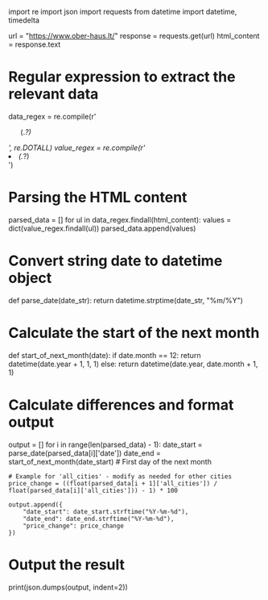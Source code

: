 import re
import json
import requests
from datetime import datetime, timedelta

url = "https://www.ober-haus.lt/"
response = requests.get(url)
html_content = response.text

# Regular expression to extract the relevant data
data_regex = re.compile(r'<ul class="date-\d{2}-\d{4}">(.*?)</ul>', re.DOTALL)
value_regex = re.compile(r'<li class="(.*?)">(.*?)</li>')

# Parsing the HTML content
parsed_data = []
for ul in data_regex.findall(html_content):
    values = dict(value_regex.findall(ul))
    parsed_data.append(values)

# Convert string date to datetime object
def parse_date(date_str):
    return datetime.strptime(date_str, "%m/%Y")

# Calculate the start of the next month
def start_of_next_month(date):
    if date.month == 12:
        return datetime(date.year + 1, 1, 1)
    else:
        return datetime(date.year, date.month + 1, 1)

# Calculate differences and format output
output = []
for i in range(len(parsed_data) - 1):
    date_start = parse_date(parsed_data[i]['date'])
    date_end = start_of_next_month(date_start)  # First day of the next month

    # Example for 'all_cities' - modify as needed for other cities
    price_change = ((float(parsed_data[i + 1]['all_cities']) / float(parsed_data[i]['all_cities'])) - 1) * 100

    output.append({
        "date_start": date_start.strftime("%Y-%m-%d"),
        "date_end": date_end.strftime("%Y-%m-%d"),
        "price_change": price_change
    })

# Output the result
print(json.dumps(output, indent=2))
